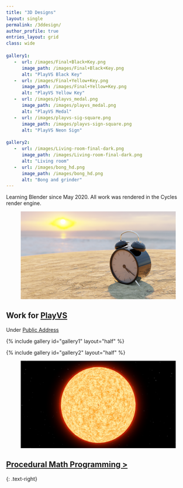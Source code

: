 ```yaml
---
title: "3D Designs"
layout: single
permalink: /3ddesign/
author_profile: true
entries_layout: grid
class: wide

gallery1:
   -  url: /images/Final+Black+Key.png
      image_path: /images/Final+Black+Key.png
      alt: "PlayVS Black Key"
   -  url: /images/Final+Yellow+Key.png
      image_path: /images/Final+Yellow+Key.png
      alt: "PlayVS Yellow Key"
   -  url: /images/playvs_medal.png
      image_path: /images/playvs_medal.png
      alt: "PlayVS Medal"
   -  url: /images/playvs-sig-square.png
      image_path: /images/playvs-sign-square.png
      alt: "PlayVS Neon Sign"

gallery2:
   -  url: /images/Living-room-final-dark.png
      image_path: /images/Living-room-final-dark.png
      alt: "Living room"
   -  url: /images/bong_hd.png
      image_path: /images/bong_hd.png
      alt: "Bong and grinder"
---
```


Learning Blender since May 2020. All work was rendered in the Cycles render engine.

<figure>
   <a href="/images/timestides-large.png">
   <img src="/images/timestides-large.png"
      alt="Times Tide will Smother You" />
   </a>
</figure>

## Work for [PlayVS](playvs.com)

Under [Public Address](publicaddress.studio)

{% include gallery id="gallery1" layout="half" %}

{% include gallery id="gallery2" layout="half" %}

<figure>
   <a href="/images/scale.png">
   <img src="/images/scale.png"
      alt="Scale" />
   </a>
</figure>

## [Procedural Math Programming >](/proceduralmath/)
{: .text-right}